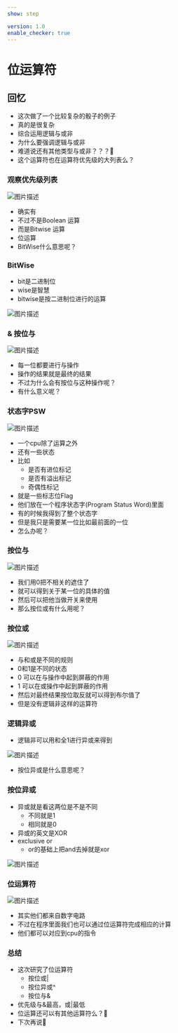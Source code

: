```yaml
---
show: step

version: 1.0
enable_checker: true
---
```


# 位运算符
## 回忆
- 这次做了一个比较复杂的骰子的例子
- 真的是很复杂
- 综合运用逻辑与或非
- 为什么要强调逻辑与或非
- 难道说还有其他类型与或非？？？🤔
- 这个运算符也在运算符优先级的大列表么？

### 观察优先级列表

![图片描述](https://doc.shiyanlou.com/courses/uid1190679-20210925-1632578865082)

- 确实有
- 不过不是Boolean 运算 
- 而是Bitwise 运算
- 位运算
- BitWise什么意思呢？

### BitWise

- bit是二进制位
- wise是智慧
- bitwise是按二进制位进行的运算

![图片描述](https://doc.shiyanlou.com/courses/uid1190679-20210926-1632619660037)

### & 按位与

![图片描述](https://doc.shiyanlou.com/courses/uid1190679-20210926-1632619862851)

- 每一位都要进行与操作
- 操作的结果就是最终的结果
- 不过为什么会有按位与这种操作呢？
- 有什么意义呢？

### 状态字PSW

![图片描述](https://doc.shiyanlou.com/courses/uid1190679-20210926-1632620273040)


- 一个cpu除了运算之外
- 还有一些状态
- 比如
	- 是否有进位标记
	- 是否有溢出标记
	- 奇偶性标记
- 就是一些标志位Flag
- 他们放在一个程序状态字(Program Status Word)里面
- 有的时候我得到了整个状态字
- 但是我只是需要某一位比如最前面的一位
- 怎么办呢？

### 按位与

![图片描述](https://doc.shiyanlou.com/courses/uid1190679-20210926-1632620783566)

- 我们用0把不相关的遮住了
- 就可以得到关于某一位的具体的值
- 然后可以把他当做开关来使用
- 那么按位或有什么用呢？

### 按位或

![图片描述](https://doc.shiyanlou.com/courses/uid1190679-20210926-1632621596305)

- 与和或是不同的规则
- 0和1是不同的状态
- 0 可以在与操作中起到屏蔽的作用
- 1 可以在或操作中起到屏蔽的作用
- 然后对最终结果按位取反就可以得到布尔值了
- 但是没有逻辑非这样的运算符

### 逻辑异或

- 逻辑非可以用和全1进行异或来得到

![图片描述](https://doc.shiyanlou.com/courses/uid1190679-20210926-1632621953461)

- 按位异或是什么意思呢？

### 按位异或
- 异或就是看这两位是不是不同
	- 不同就是1
	- 相同就是0
- 异或的英文是XOR
- exclusive or 
	- or的基础上把and去掉就是xor

![图片描述](https://doc.shiyanlou.com/courses/uid1190679-20210926-1632622279719)


### 位运算符

![图片描述](https://doc.shiyanlou.com/courses/uid1190679-20210926-1632622078250)

- 其实他们都来自数字电路
- 不过在程序里面我们也可以通过位运算符完成相应的计算
- 他们都可以对应到cpu的指令

### 总结 
- 这次研究了位运算符
	- 按位或|
	- 按位异或^
	- 按位与&
- 优先级与&最高，或|最低
- 位运算还可以有其他运算符么？🤔
- 下次再说👋
